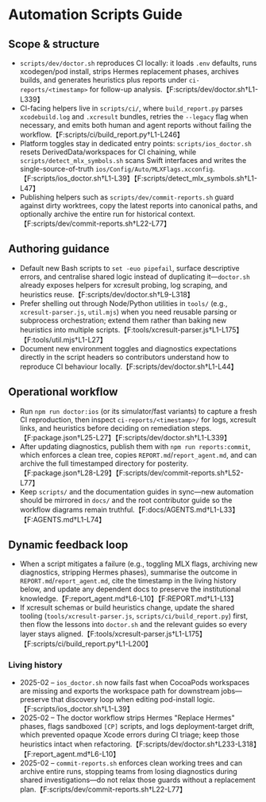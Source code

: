 # Automation Scripts Guide

## Scope & structure
- `scripts/dev/doctor.sh` reproduces CI locally: it loads `.env` defaults, runs xcodegen/pod install, strips Hermes replacement phases, archives builds, and generates heuristics plus reports under `ci-reports/<timestamp>` for follow-up analysis.【F:scripts/dev/doctor.sh†L1-L339】
- CI-facing helpers live in `scripts/ci/`, where `build_report.py` parses `xcodebuild.log` and `.xcresult` bundles, retries the `--legacy` flag when necessary, and emits both human and agent reports without failing the workflow.【F:scripts/ci/build_report.py†L1-L246】
- Platform toggles stay in dedicated entry points: `scripts/ios_doctor.sh` resets DerivedData/workspaces for CI chaining, while `scripts/detect_mlx_symbols.sh` scans Swift interfaces and writes the single-source-of-truth `ios/Config/Auto/MLXFlags.xcconfig`.【F:scripts/ios_doctor.sh†L1-L39】【F:scripts/detect_mlx_symbols.sh†L1-L47】
- Publishing helpers such as `scripts/dev/commit-reports.sh` guard against dirty worktrees, copy the latest reports into canonical paths, and optionally archive the entire run for historical context.【F:scripts/dev/commit-reports.sh†L22-L77】

## Authoring guidance
- Default new Bash scripts to `set -euo pipefail`, surface descriptive errors, and centralise shared logic instead of duplicating it—`doctor.sh` already exposes helpers for xcresult probing, log scraping, and heuristics reuse.【F:scripts/dev/doctor.sh†L9-L318】
- Prefer shelling out through Node/Python utilities in `tools/` (e.g., `xcresult-parser.js`, `util.mjs`) when you need reusable parsing or subprocess orchestration; extend them rather than baking new heuristics into multiple scripts.【F:tools/xcresult-parser.js†L1-L175】【F:tools/util.mjs†L1-L27】
- Document new environment toggles and diagnostics expectations directly in the script headers so contributors understand how to reproduce CI behaviour locally.【F:scripts/dev/doctor.sh†L1-L44】

## Operational workflow
- Run `npm run doctor:ios` (or its simulator/fast variants) to capture a fresh CI reproduction, then inspect `ci-reports/<timestamp>/` for logs, xcresult links, and heuristics before deciding on remediation steps.【F:package.json†L25-L27】【F:scripts/dev/doctor.sh†L1-L339】
- After updating diagnostics, publish them with `npm run reports:commit`, which enforces a clean tree, copies `REPORT.md`/`report_agent.md`, and can archive the full timestamped directory for posterity.【F:package.json†L28-L29】【F:scripts/dev/commit-reports.sh†L52-L77】
- Keep `scripts/` and the documentation guides in sync—new automation should be mirrored in `docs/` and the root contributor guide so the workflow diagrams remain truthful.【F:docs/AGENTS.md†L1-L33】【F:AGENTS.md†L1-L74】

## Dynamic feedback loop
- When a script mitigates a failure (e.g., toggling MLX flags, archiving new diagnostics, stripping Hermes phases), summarise the outcome in `REPORT.md`/`report_agent.md`, cite the timestamp in the living history below, and update any dependent docs to preserve the institutional knowledge.【F:report_agent.md†L6-L10】【F:REPORT.md†L1-L13】
- If xcresult schemas or build heuristics change, update the shared tooling (`tools/xcresult-parser.js`, `scripts/ci/build_report.py`) first, then flow the lessons into `doctor.sh` and the relevant guides so every layer stays aligned.【F:tools/xcresult-parser.js†L1-L175】【F:scripts/ci/build_report.py†L1-L200】

### Living history
- 2025-02 – `ios_doctor.sh` now fails fast when CocoaPods workspaces are missing and exports the workspace path for downstream jobs—preserve that discovery loop when editing pod-install logic.【F:scripts/ios_doctor.sh†L1-L39】
- 2025-02 – The doctor workflow strips Hermes "Replace Hermes" phases, flags sandboxed `[CP]` scripts, and logs deployment-target drift, which prevented opaque Xcode errors during CI triage; keep those heuristics intact when refactoring.【F:scripts/dev/doctor.sh†L233-L318】【F:report_agent.md†L6-L10】
- 2025-02 – `commit-reports.sh` enforces clean working trees and can archive entire runs, stopping teams from losing diagnostics during shared investigations—do not relax those guards without a replacement plan.【F:scripts/dev/commit-reports.sh†L22-L77】

